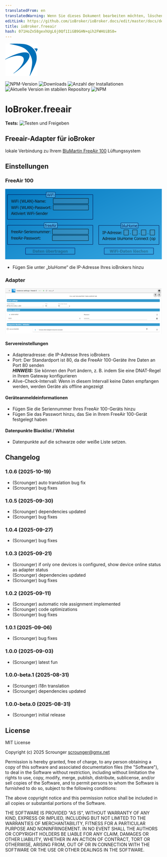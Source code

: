 ```yaml
---
translatedFrom: en
translatedWarning: Wenn Sie dieses Dokument bearbeiten möchten, löschen Sie bitte das Feld "translationsFrom". Andernfalls wird dieses Dokument automatisch erneut übersetzt
editLink: https://github.com/ioBroker/ioBroker.docs/edit/master/docs/de/adapterref/iobroker.freeair/README.md
title: ioBroker.freeair
hash: 071HoZn58gexhUgL6j0Qf1IiGB9GHN+qih2FWHUiBS8=
---
```

![Logo](../../../en/adapterref/iobroker.freeair/admin/freeair.png)

![NPM-Version](https://img.shields.io/npm/v/iobroker.freeair.svg)
![Downloads](https://img.shields.io/npm/dm/iobroker.freeair.svg)
![Anzahl der Installationen](https://iobroker.live/badges/freeair-installed.svg)
![Aktuelle Version im stabilen Repository](https://iobroker.live/badges/freeair-stable.svg)
![NPM](https://nodei.co/npm/iobroker.freeair.png?downloads=true)

# IoBroker.freeair
**Tests:** ![Testen und Freigeben](https://github.com/Scrounger/ioBroker.freeair/workflows/Test%20and%20Release/badge.svg)

## Freeair-Adapter für ioBroker
lokale Verbindung zu Ihrem [BluMartin FreeAir 100](https://blumartin.de/wohnraumlueftung-freeair-dezentral-mit-waermerueckgewinnung/) Lüftungssystem

## Einstellungen
### FreeAir 100
![Bildinformationen](../../../en/adapterref/iobroker.freeair/doc/freeair_config.png)

- Fügen Sie unter „bluHome“ die IP-Adresse Ihres ioBrokers hinzu

### Adapter
![Bildinformationen](../../../en/adapterref/iobroker.freeair/doc/adapter_config.png)

#### Servereinstellungen
- Adapteradresse: die IP-Adresse Ihres ioBrokers
- Port: Der Standardport ist 80, da die FreeAir 100-Geräte ihre Daten an Port 80 senden<br> **_HINWEIS:_** Sie können den Port ändern, z. B. indem Sie eine DNAT-Regel in Ihrem Gateway konfigurieren
- Alive-Check-Intervall: Wenn in diesem Intervall keine Daten empfangen werden, werden Geräte als offline angezeigt

#### Geräteanmeldeinformationen
- Fügen Sie die Seriennummer Ihres FreeAir 100-Geräts hinzu
- Fügen Sie das Passwort hinzu, das Sie in Ihrem FreeAir 100-Gerät festgelegt haben

#### Datenpunkte Blacklist / Whitelist
- Datenpunkte auf die schwarze oder weiße Liste setzen.

## Changelog

<!--
	Placeholder for the next version (at the beginning of the line):
	### **WORK IN PROGRESS**
-->
### 1.0.6 (2025-10-19)

- (Scrounger) auto translation bug fix
- (Scrounger) bug fixes

### 1.0.5 (2025-09-30)

- (Scrounger) dependencies updated
- (Scrounger) bug fixes

### 1.0.4 (2025-09-27)

- (Scrounger) bug fixes

### 1.0.3 (2025-09-21)

- (Scrounger) if only one devices is configured, show device online status as adapter status
- (Scrounger) dependencies updated
- (Scrounger) bug fixes

### 1.0.2 (2025-09-11)

- (Scrounger) automatic role assignment implemented
- (Scrounger) code optimizations
- (Scrounger) bug fixes

### 1.0.1 (2025-09-06)

- (Scrounger) bug fixes

### 1.0.0 (2025-09-03)

- (Scrounger) latest fun

### 1.0.0-beta.1 (2025-08-31)

- (Scrounger) i18n translation
- (Scrounger) dependencies updated

### 1.0.0-beta.0 (2025-08-31)

- (Scrounger) initial release

## License

MIT License

Copyright (c) 2025 Scrounger <scrounger@gmx.net>

Permission is hereby granted, free of charge, to any person obtaining a copy
of this software and associated documentation files (the "Software"), to deal
in the Software without restriction, including without limitation the rights
to use, copy, modify, merge, publish, distribute, sublicense, and/or sell
copies of the Software, and to permit persons to whom the Software is
furnished to do so, subject to the following conditions:

The above copyright notice and this permission notice shall be included in all
copies or substantial portions of the Software.

THE SOFTWARE IS PROVIDED "AS IS", WITHOUT WARRANTY OF ANY KIND, EXPRESS OR
IMPLIED, INCLUDING BUT NOT LIMITED TO THE WARRANTIES OF MERCHANTABILITY,
FITNESS FOR A PARTICULAR PURPOSE AND NONINFRINGEMENT. IN NO EVENT SHALL THE
AUTHORS OR COPYRIGHT HOLDERS BE LIABLE FOR ANY CLAIM, DAMAGES OR OTHER
LIABILITY, WHETHER IN AN ACTION OF CONTRACT, TORT OR OTHERWISE, ARISING FROM,
OUT OF OR IN CONNECTION WITH THE SOFTWARE OR THE USE OR OTHER DEALINGS IN THE
SOFTWARE.